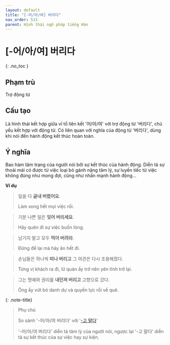 ```yaml
---
layout: default
title: "[-어/아/여] 버리다"
nav_order: 513
parent: Hình thái ngữ pháp tiếng Hàn
---
```


# [-어/아/여] 버리다
{: .no_toc }

## Phạm trù

Trợ động từ

## Cấu tạo

Là hình thái kết hợp giữa vĩ tố liên kết '어/아/여' với trợ động từ '버리다', chủ yếu kết hợp với động từ. Có liên quan với nghĩa của động từ '버리다', dùng khi nói đến hành động kết thúc hoàn toàn.

## Ý nghĩa

Bao hàm tâm trạng của người nói bởi sự kết thúc của hành động. Diễn tả sự thoải mái có được từ việc loại bỏ gánh nặng tâm lý, sự luyến tiếc từ việc không đúng như mong đợi, cũng như nhấn mạnh hành động...

**Ví dụ**

> 일을 다 **긑내 버렸어요**.
>
> Làm xong hết mọi việc rồi.

> 기분 나쁜 일은 **잊어 버리세요**.
>
> Hãy quên đi sự việc buồn lòng.

> 남기지 말고 모두 **먹어 버려라**.
>
> Đừng để lại mà hãy ăn hết đi.

> 손님들은 하나씩 **떠나 버리고** 그 여관은 다시 조용해졌다.
>
> Từng vị khách ra đi, lữ quán ấy trở nên yên tĩnh trở lại.

> 그는 명예와 권리를 **내던져 버리고** 고향으로 갔다.
>
> Ông ấy vứt bỏ danh dự và quyền lực rồi về quê.

{: .note-title}
> Phụ chú
>
> So sánh '-어/아/여 버리다' với '[-고 말다](/ngu-phap-tieng-han/docs/hinh-thai-ngu-phap-tieng-han/-고-말다/)'
>
> '-어/아/여 버리다' diễn tả tâm lý của người nói, ngược lại '-고 말다' diễn tả sự kết thúc của sự việc hay sự kiện.